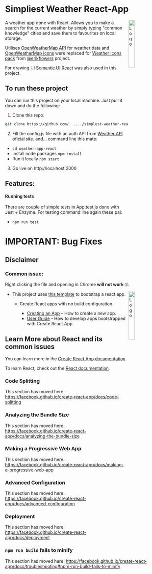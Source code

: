 # Simpliest Weather React-App

<img alt="Logo" align="right" src="https://openweathermap.org/themes/openweathermap/assets/img/mobile_app/android-app-top-banner.png" width="20%" />

A weather app done with React. Allows you to make a search for the current weather by simply typing "common knowledge" cities and save them to favourites on local storage.

Utilises [OpenWeatherMap API](https://openweathermap.org/) for weather data and [OpenWeatherMap Icons](https://openweathermap.org/weather-conditions) were replaced for [Weather Icons pack](http://erikflowers.github.io/weather-icons/) from [@erikflowers](https://github.com/erikflowers) project.

For drawing UI [Semantic UI React](https://react.semantic-ui.com/) was also used in this project.

## To run these project

You can run this project on your local machine. Just pull it down and do the following:

1. Clone this repo:

```bash
git clone https://github.com/....../simplest-weather-react-app.git
```

2. Fill the config.js file with an auth API from [Weather API](https://openweathermap.org/api) oficial site.
   and... command line this mate:

- `cd weather-app-react`
- Install node packages `npm install`
- Run it locally `npm start`

3. Go live on http://localhost:3000

## Features:

#### Running tests

There are couple of simple tests in App.test.js done with Jest + Enzyme. For testing command line again these pal:

- `npm run test`

# IMPORTANT: Bug Fixes

## Disclaimer

### Common issue:

Right clicking the file and opening in Chrome **will not work** 🙄.

<img alt="Logo" align="right" src="https://create-react-app.dev/img/logo.svg" width="20%" />

- This project uses [this template](https://github.com/facebook/create-react-app) to bootstrap a react app.

  - Create React apps with no build configuration.

    - [Creating an App](#creating-an-app) – How to create a new app.
    - [User Guide](https://facebook.github.io/create-react-app/) – How to develop apps bootstrapped with Create React App.

## Learn More about React and its common issues

You can learn more in the [Create React App documentation](https://facebook.github.io/create-react-app/docs/getting-started).

To learn React, check out the [React documentation](https://reactjs.org/).

### Code Splitting

This section has moved here: https://facebook.github.io/create-react-app/docs/code-splitting

### Analyzing the Bundle Size

This section has moved here: https://facebook.github.io/create-react-app/docs/analyzing-the-bundle-size

### Making a Progressive Web App

This section has moved here: https://facebook.github.io/create-react-app/docs/making-a-progressive-web-app

### Advanced Configuration

This section has moved here: https://facebook.github.io/create-react-app/docs/advanced-configuration

### Deployment

This section has moved here: https://facebook.github.io/create-react-app/docs/deployment

### `npm run build` fails to minify

This section has moved here: https://facebook.github.io/create-react-app/docs/troubleshooting#npm-run-build-fails-to-minify
